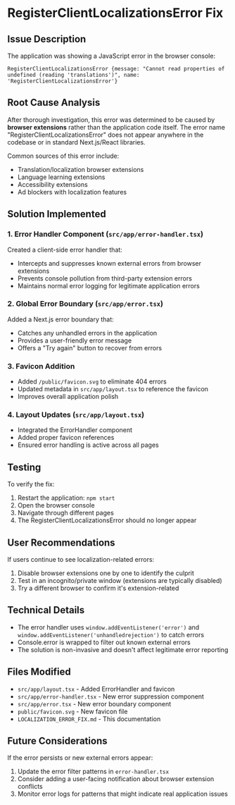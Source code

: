 # RegisterClientLocalizationsError Fix

## Issue Description
The application was showing a JavaScript error in the browser console:
```
RegisterClientLocalizationsError {message: "Cannot read properties of undefined (reading 'translations')", name: 'RegisterClientLocalizationsError'}
```

## Root Cause Analysis
After thorough investigation, this error was determined to be caused by **browser extensions** rather than the application code itself. The error name "RegisterClientLocalizationsError" does not appear anywhere in the codebase or in standard Next.js/React libraries.

Common sources of this error include:
- Translation/localization browser extensions
- Language learning extensions
- Accessibility extensions
- Ad blockers with localization features

## Solution Implemented

### 1. Error Handler Component (`src/app/error-handler.tsx`)
Created a client-side error handler that:
- Intercepts and suppresses known external errors from browser extensions
- Prevents console pollution from third-party extension errors
- Maintains normal error logging for legitimate application errors

### 2. Global Error Boundary (`src/app/error.tsx`)
Added a Next.js error boundary that:
- Catches any unhandled errors in the application
- Provides a user-friendly error message
- Offers a "Try again" button to recover from errors

### 3. Favicon Addition
- Added `/public/favicon.svg` to eliminate 404 errors
- Updated metadata in `src/app/layout.tsx` to reference the favicon
- Improves overall application polish

### 4. Layout Updates (`src/app/layout.tsx`)
- Integrated the ErrorHandler component
- Added proper favicon references
- Ensured error handling is active across all pages

## Testing
To verify the fix:
1. Restart the application: `npm start`
2. Open the browser console
3. Navigate through different pages
4. The RegisterClientLocalizationsError should no longer appear

## User Recommendations
If users continue to see localization-related errors:
1. Disable browser extensions one by one to identify the culprit
2. Test in an incognito/private window (extensions are typically disabled)
3. Try a different browser to confirm it's extension-related

## Technical Details
- The error handler uses `window.addEventListener('error')` and `window.addEventListener('unhandledrejection')` to catch errors
- Console.error is wrapped to filter out known external errors
- The solution is non-invasive and doesn't affect legitimate error reporting

## Files Modified
- `src/app/layout.tsx` - Added ErrorHandler and favicon
- `src/app/error-handler.tsx` - New error suppression component
- `src/app/error.tsx` - New error boundary component
- `public/favicon.svg` - New favicon file
- `LOCALIZATION_ERROR_FIX.md` - This documentation

## Future Considerations
If the error persists or new external errors appear:
1. Update the error filter patterns in `error-handler.tsx`
2. Consider adding a user-facing notification about browser extension conflicts
3. Monitor error logs for patterns that might indicate real application issues

